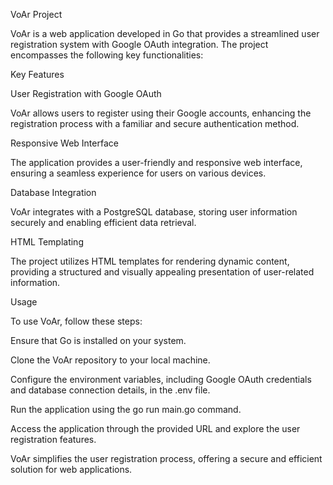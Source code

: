 VoAr Project

VoAr is a web application developed in Go that provides a streamlined user registration system with Google OAuth integration. The project encompasses the following key functionalities:

Key Features

User Registration with Google OAuth

VoAr allows users to register using their Google accounts, enhancing the registration process with a familiar and secure authentication method.

Responsive Web Interface

The application provides a user-friendly and responsive web interface, ensuring a seamless experience for users on various devices.

Database Integration

VoAr integrates with a PostgreSQL database, storing user information securely and enabling efficient data retrieval.

HTML Templating

The project utilizes HTML templates for rendering dynamic content, providing a structured and visually appealing presentation of user-related information.

Usage

To use VoAr, follow these steps:

Ensure that Go is installed on your system.

Clone the VoAr repository to your local machine.

Configure the environment variables, including Google OAuth credentials and database connection details, in the .env file.

Run the application using the go run main.go command.

Access the application through the provided URL and explore the user registration features.

VoAr simplifies the user registration process, offering a secure and efficient solution for web applications.
